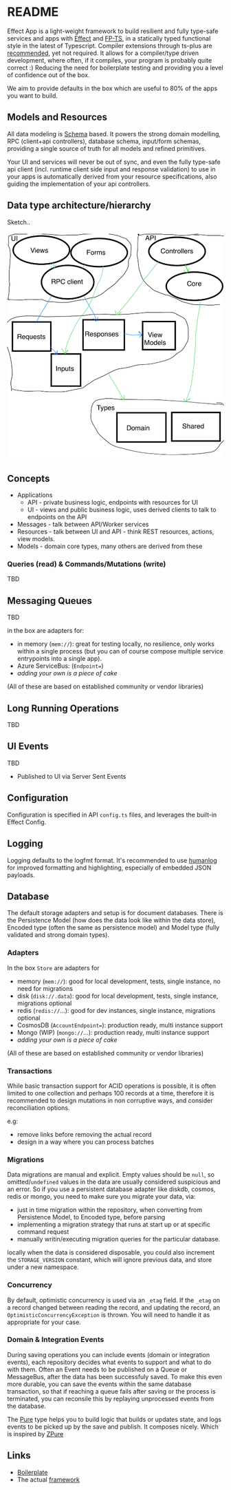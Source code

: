 # README

Effect App is a light-weight framework to build resilient and fully type-safe services and apps with [Effect](https://github.com/Effect-TS/effect) and [FP-TS](https://github.com/fp-ts/core),
in a statically typed functional style in the latest of Typescript.
Compiler extensions through ts-plus are [recommended](https://dev.to/effect-ts/the-case-for-ts-18b3), yet not required.
It allows for a compiler/type driven development, where often, if it compiles, your program is probably quite correct :) Reducing the need for boilerplate testing and providing you a level of confidence out of the box.

We aim to provide defaults in the box which are useful to 80% of the apps you want to build.

## Models and Resources

All data modeling is [Schema](https://github.com/effect-ts-app/libs/tree/main/packages/schema) based. It powers the strong domain modelling, RPC (client+api controllers), database schema, input/form schemas, providing a single source of truth for all models and refined primitives.

Your UI and services will never be out of sync, and even the fully type-safe api client (incl. runtime client side input and response validation) to use in your apps is automatically derived from your resource specifications, also guiding the implementation of your api controllers.

## Data type architecture/hierarchy

Sketch..

![alt text](doc/img/data-arch.png)

## Concepts

- Applications
  - API - private business logic, endpoints with resources for UI
  - UI - views and public business logic, uses derived clients to talk to endpoints on the API
- Messages - talk between API/Worker services
- Resources - talk between UI and API - think REST resources, actions, view models.
- Models - domain core types, many others are derived from these

### Queries (read) & Commands/Mutations (write)

TBD

## Messaging Queues

TBD

in the box are adapters for:

- in memory (`mem://`): great for testing locally, no resilience, only works within a single process (but you can of course compose multiple service entrypoints into a single app).
- Azure ServiceBus: (`Endpoint=`)
- _adding your own is a piece of cake_

(All of these are based on established community or vendor libraries)

## Long Running Operations

TBD

## UI Events

TBD

- Published to UI via Server Sent Events

## Configuration

Configuration is specified in API `config.ts` files, and leverages the built-in Effect Config.

## Logging

Logging defaults to the logfmt format. It's recommended to use [humanlog](https://github.com/humanlogio/humanlog) for improved formatting and highlighting, especially of embedded JSON payloads.

## Database

The default storage adapters and setup is for document databases.
There is the Persistence Model (how does the data look like within the data store), Encoded type (often the same as persistence model) and Model type (fully validated and strong domain types).

### Adapters

In the box `Store` are adapters for

- memory (`mem://`): good for local development, tests, single instance, no need for migrations
- disk (`disk://.data`): good for local development, tests, single instance, migrations optional
- redis (`redis://`...): good for dev instances, single instance, migrations optional
- CosmosDB (`AccountEndpoint=`): production ready, multi instance support
- Mongo (WIP) (`mongo://`...): production ready, multi instance support
- _adding your own is a piece of cake_

(All of these are based on established community or vendor libraries)

### Transactions

While basic transaction support for ACID operations is possible, it is often limited to one collection and perhaps 100 records at a time,
therefore it is recommended to design mutations in non corruptive ways, and consider reconciliation options.

e.g:

- remove links before removing the actual record
- design in a way where you can process batches

### Migrations

Data migrations are manual and explicit.
Empty values should be `null`, so omitted/`undefined` values in the data are usually considered suspicious and an error.
So if you use a persistent database adapter like diskdb, cosmos, redis or mongo, you need to make sure you migrate your data, via:

- just in time migration within the repository, when converting from Persistence Model, to Encoded type, before parsing
- implementing a migration strategy that runs at start up or at specific command request
- manually writin/executing migration queries for the particular database.

locally when the data is considered disposable, you could also increment the `STORAGE_VERSION` constant,
which will ignore previous data, and store under a new namespace.

### Concurrency

By default, optimistic concurrency is used via an `_etag` field. If the `_etag` on a record changed between reading the record, and updating the record,
an `OptimisticConcurrencyException` is thrown. You will need to handle it as appropriate for your case.

### Domain & Integration Events

During saving operations you can include events (domain or integration events), each repository decides what events to support and what to do with them.
Often an Event needs to be published on a Queue or MessageBus, after the data has been successfuly saved.
To make this even more durable, you can save the events within the same database transaction, so that if reaching a queue fails after saving or the process is terminated, you can reconsile this by replaying unprocessed events from the database.

The [Pure](https://github.com/effect-ts-app/libs/blob/main/packages/prelude/_src/Pure.ts) type helps you to build logic that builds or updates state,
and logs events to be picked up by the save and publish. It composes nicely.
Which is inspired by [ZPure](https://zio.github.io/zio-prelude/docs/zpure/)

## Links

- [Boilerplate](https://github.com/effect-ts-app/boilerplate)
- The actual [framework](https://github.com/effect-ts-app/libs)

